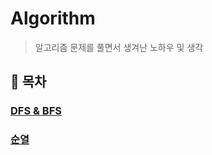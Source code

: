 # Algorithm

> 알고리즘 문제를 풀면서 생겨난 노하우 및 생각

## 🔖 목차

### [DFS & BFS](algorithm_note/dfs_and_bfs.md)

### [순열](algorithm_note/permutation.md)
